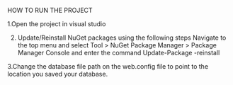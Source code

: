 HOW TO RUN THE PROJECT

1.Open the project in visual studio

2. Update/Reinstall NuGet packages using the following steps
	Navigate to the top menu and select Tool > NuGet Package Manager > Package Manager Console
	and enter the command Update-Package -reinstall

3.Change the database file path on the web.config file to point to the location you saved your database.
	
